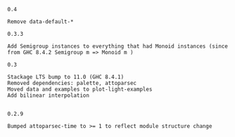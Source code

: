	0.4

	Remove data-default-*

	0.3.3

	Add Semigroup instances to everything that had Monoid instances (since from GHC 8.4.2 Semigroup m => Monoid m )

	0.3

	Stackage LTS bump to 11.0 (GHC 8.4.1)
	Removed dependencies: palette, attoparsec
	Moved data and examples to plot-light-examples
	Add bilinear interpolation
	
	
	0.2.9
	
	Bumped attoparsec-time to >= 1 to reflect module structure change
